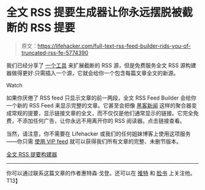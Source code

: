 # 全文 RSS 提要生成器让你永远摆脱被截断的 RSS 提要

> 原文：<https://lifehacker.com/full-text-rss-feed-builder-rids-you-of-truncated-rss-fe-5774390>

我们已经分享了 [一个工具](https://lifehacker.com/google-reader-full-feed-expands-truncated-feeds-with-a-5523024) 来扩展截断的 RSS 源，但是免费服务全文 RSS 源构建器做得更好:只需插入一个源，它就会给你一个包含每篇文章全文的新源。

Watch

如果你厌倦了 RSS feed 只显示文章的前一两段，全文 RSS Feed Builder 会给你一个新的 RSS Feed 来显示完整的文章。它甚至会把像 [黑客新闻](http://news.ycombinator.com/) 这样的聚合器变成常规的提要，显示链接文章的全文，而不仅仅是他们通常显示的链接。它完全免费，不添加任何广告，让你永远不用离开你的 RSS 阅读器。点击链接查看。

当然，请注意，你不需要在 Lifehacker 或我们的任何姐妹博客上使用这项服务——你只需 [使用 VIP feed](https://lifehacker.com/lifehacker-rss-feeds-do-a-little-dance-5489210) 就可以获得我们所有文章的完整、未删节版本。

[全文 RSS 提要构建器](http://fulltextrssfeed.com/)

* * *

你可以通过联系这篇文章的作者惠特森·戈登。还可以在 [推特](http://twitter.com/WhitsonGordon) 和 [脸书](http://www.facebook.com/WhitsonGordonFanPage) 上关注他。
T13】